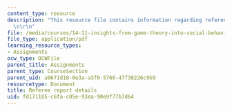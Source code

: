 ```yaml
---
content_type: resource
description: "This resource file contains information regarding referee report details.\r\
  \n\r\n"
file: /media/courses/14-11-insights-from-game-theory-into-social-behavior-fall-2013/fd171105c6fac05e93ea90e9f77b7d64_MIT14_11F13_Refere_Rep_Det.pdf
file_type: application/pdf
learning_resource_types:
- Assignments
ocw_type: OCWFile
parent_title: Assignments
parent_type: CourseSection
parent_uid: a9671d18-0e3a-a3f0-5766-47f38226c9b9
resourcetype: Document
title: Referee report details
uid: fd171105-c6fa-c05e-93ea-90e9f77b7d64
---
```

